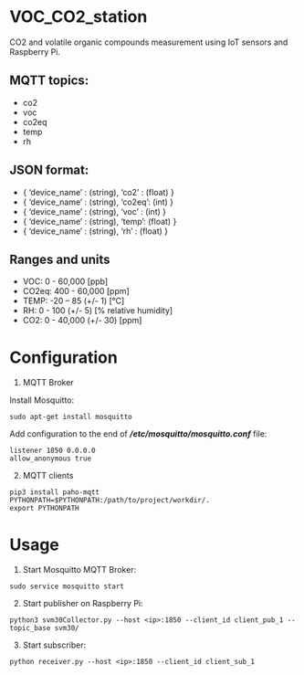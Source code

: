 # VOC_CO2_station
CO2 and volatile organic compounds measurement using IoT sensors and Raspberry Pi.

## MQTT topics:
- co2
- voc
- co2eq
- temp
- rh

## JSON format:
- { ‘device_name’ : (string), ‘co2’ : (float) }
- { ‘device_name’ : (string), ‘co2eq’: (int) }
- { ‘device_name’ : (string), ‘voc’ : (int) }
- { ‘device_name’ : (string), ‘temp’: (float) }
- { ‘device_name’ : (string), ‘rh’ : (float) }

## Ranges and units
- VOC:     0  - 60,000           [ppb]
- CO2eq:  400 - 60,000           [ppm]
- TEMP:   -20 –   85    (+/- 1)  [°C]
- RH:      0  -  100    (+/- 5)  [% relative humidity]
- CO2:     0  - 40,000  (+/- 30) [ppm]

# Configuration

1. MQTT Broker

Install Mosquitto:
```
sudo apt-get install mosquitto
```

Add configuration to the end of _**/etc/mosquitto/mosquitto.conf**_ file:
```
listener 1850 0.0.0.0
allow_anonymous true
```

2. MQTT clients

```
pip3 install paho-mqtt
PYTHONPATH=$PYTHONPATH:/path/to/project/workdir/.
export PYTHONPATH
```

# Usage
1. Start Mosquitto MQTT Broker:
```
sudo service mosquitto start
```

2. Start publisher on Raspberry Pi:
```{python3.8}
python3 svm30Collector.py --host <ip>:1850 --client_id client_pub_1 --topic_base svm30/
```

3. Start subscriber:
```{python3.8}
python receiver.py --host <ip>:1850 --client_id client_sub_1
```
